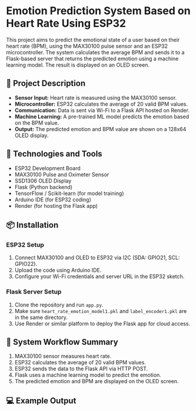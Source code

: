 # Emotion Prediction System Based on Heart Rate Using ESP32

This project aims to predict the emotional state of a user based on their heart rate (BPM), using the MAX30100 pulse sensor and an ESP32 microcontroller. The system calculates the average BPM and sends it to a Flask-based server that returns the predicted emotion using a machine learning model. The result is displayed on an OLED screen.

## 🧠 Project Description

- **Sensor Input:** Heart rate is measured using the MAX30100 sensor.
- **Microcontroller:** ESP32 calculates the average of 20 valid BPM values.
- **Communication:** Data is sent via Wi-Fi to a Flask API hosted on Render.
- **Machine Learning:** A pre-trained ML model predicts the emotion based on the BPM value.
- **Output:** The predicted emotion and BPM value are shown on a 128x64 OLED display.

## 🧰 Technologies and Tools

- ESP32 Development Board  
- MAX30100 Pulse and Oximeter Sensor  
- SSD1306 OLED Display  
- Flask (Python backend)  
- TensorFlow / Scikit-learn (for model training)  
- Arduino IDE (for ESP32 coding)  
- Render (for hosting the Flask app)

## 📦 Installation

### ESP32 Setup
1. Connect MAX30100 and OLED to ESP32 via I2C (SDA: GPIO21, SCL: GPIO22).
2. Upload the code using Arduino IDE.
3. Configure your Wi-Fi credentials and server URL in the ESP32 sketch.

### Flask Server Setup
1. Clone the repository and run `app.py`.
2. Make sure `heart_rate_emotion_model1.pkl` and `label_encoder1.pkl` are in the same directory.
3. Use Render or similar platform to deploy the Flask app for cloud access.

## 🔄 System Workflow Summary

1. MAX30100 sensor measures heart rate.
2. ESP32 calculates the average of 20 valid BPM values.
3. ESP32 sends the data to the Flask API via HTTP POST.
4. Flask uses a machine learning model to predict the emotion.
5. The predicted emotion and BPM are displayed on the OLED screen.

## 💻 Example Output

